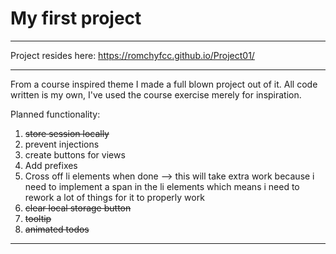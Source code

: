 # My first project

---

Project resides here: https://romchyfcc.github.io/Project01/

---

From a course inspired theme I made a full blown project out of it.
All code written is my own, I've used the course exercise merely for inspiration.

Planned functionality:

1. ~~store session locally~~
2. prevent injections
3. create buttons for views
4. Add prefixes
5. Cross off li elements when done --> this will take extra work because i need to implement a span in the li elements which means i need to rework a lot of things for it to properly work
6. ~~clear local storage button~~
7. ~~tooltip~~
8. ~~animated todos~~

---